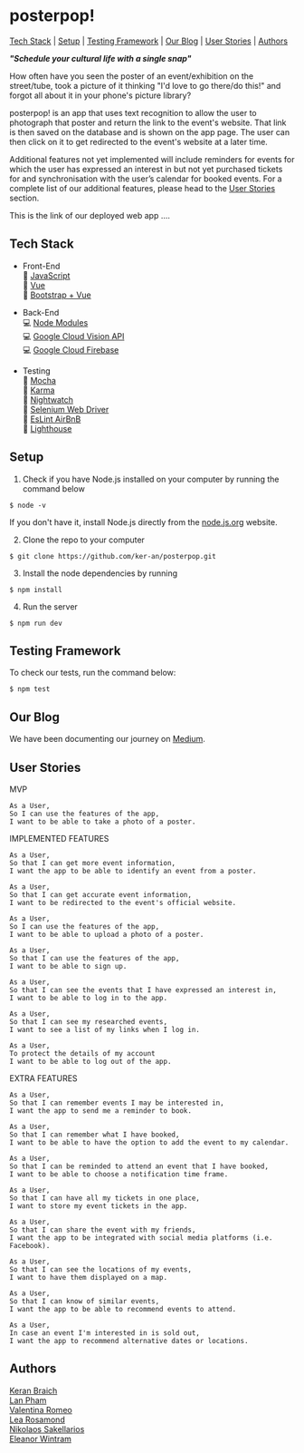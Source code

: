 # posterpop!

[Tech Stack](#tech-stack) | [Setup](#setup) | [Testing Framework](#testing-framework) | [Our Blog](#our-blog) | [User Stories](#user-stories) | [Authors](#authors)

*__"Schedule your cultural life with a single snap"__*

How often have you seen the poster of an event/exhibition on the street/tube, took a picture of it thinking "I'd love to go there/do this!" and forgot all about it in your phone's picture library?

posterpop! is an app that uses text recognition to allow the user to photograph that poster and return the link to the event's website. That link is then saved on the database and is shown on the app page. The user can then click on it to get redirected to the event's website at a later time.

Additional features not yet implemented will include reminders for events for which the user has expressed an interest in but not yet purchased tickets for and  synchronisation with the user’s calendar for booked events. For a complete list of our additional features, please head to the [User Stories](#user-stories) section.

This is the link of our deployed web app ....

## Tech Stack
- Front-End  
:iphone: [JavaScript](https://www.javascript.com/)  
:iphone: [Vue](https://vuejs.org/)  
:iphone: [Bootstrap + Vue](https://bootstrap-vue.js.org/)  

- Back-End  
:computer: [Node Modules](https://nodejs.org/api/modules.html)  
:computer: [Google Cloud Vision API](https://cloud.google.com/vision/)  
:computer: [Google Cloud Firebase](https://firebase.google.com/)  

- Testing  
:wrench: [Mocha](https://mochajs.org/)  
:wrench: [Karma](https://karma-runner.github.io/2.0/index.html)  
:wrench: [Nightwatch](http://nightwatchjs.org/)  
:wrench: [Selenium Web Driver](http://www.seleniumhq.org/projects/webdriver/)  
:wrench: [EsLint AirBnB](https://www.npmjs.com/package/eslint-config-airbnb)  
:wrench: [Lighthouse](https://developers.google.com/web/tools/lighthouse/)

## Setup
1. Check if you have Node.js installed on your computer by running the command below
```
$ node -v
```
If you don't have it, install Node.js directly from the [node.js.org](https://nodejs.org/en/download/) website.

2. Clone the repo to your computer
```
$ git clone https://github.com/ker-an/posterpop.git
```

3. Install the node dependencies by running
```
$ npm install
```

4. Run the server
```
$ npm run dev
```

## Testing Framework
To check our tests, run the command below:
```
$ npm test
```

## Our Blog
We have been documenting our journey on [Medium](https://medium.com/@team_processive/).

## User Stories
MVP

```
As a User,
So I can use the features of the app,
I want to be able to take a photo of a poster.
```

IMPLEMENTED FEATURES

```
As a User,
So that I can get more event information,
I want the app to be able to identify an event from a poster.
```

```
As a User,
So that I can get accurate event information,
I want to be redirected to the event's official website.
```

```
As a User,
So I can use the features of the app,
I want to be able to upload a photo of a poster.
```

```
As a User,
So that I can use the features of the app,
I want to be able to sign up.
```

```
As a User,
So that I can see the events that I have expressed an interest in,
I want to be able to log in to the app.
```

```
As a User,
So that I can see my researched events,
I want to see a list of my links when I log in.
```

```
As a User,
To protect the details of my account
I want to be able to log out of the app.
```

EXTRA FEATURES

```
As a User,
So that I can remember events I may be interested in,
I want the app to send me a reminder to book.
```

```
As a User,
So that I can remember what I have booked,
I want to be able to have the option to add the event to my calendar.
```

```
As a User,
So that I can be reminded to attend an event that I have booked,
I want to be able to choose a notification time frame.
```

```
As a User,
So that I can have all my tickets in one place,
I want to store my event tickets in the app.
```

```
As a User,
So that I can share the event with my friends,
I want the app to be integrated with social media platforms (i.e. Facebook).
```

```
As a User,
So that I can see the locations of my events,
I want to have them displayed on a map.
```

```
As a User,
So that I can know of similar events,
I want the app to be able to recommend events to attend.
```

```
As a User,
In case an event I'm interested in is sold out,
I want the app to recommend alternative dates or locations.
```

## Authors

[Keran Braich](https://github.com/ker-an)  
[Lan Pham](https://github.com/Albion31)  
[Valentina Romeo](https://github.com/Ciancion)  
[Lea Rosamond](https://github.com/lea-rsm)  
[Nikolaos Sakellarios](https://github.com/lunaticnick)  
[Eleanor Wintram](https://github.com/ewintram)
